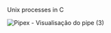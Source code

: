 Unix processes in C

![Pipex - Visualisação do pipe (3)](https://user-images.githubusercontent.com/49699403/149808579-819964fd-6254-4be4-a6d9-a33db200660e.jpg)
